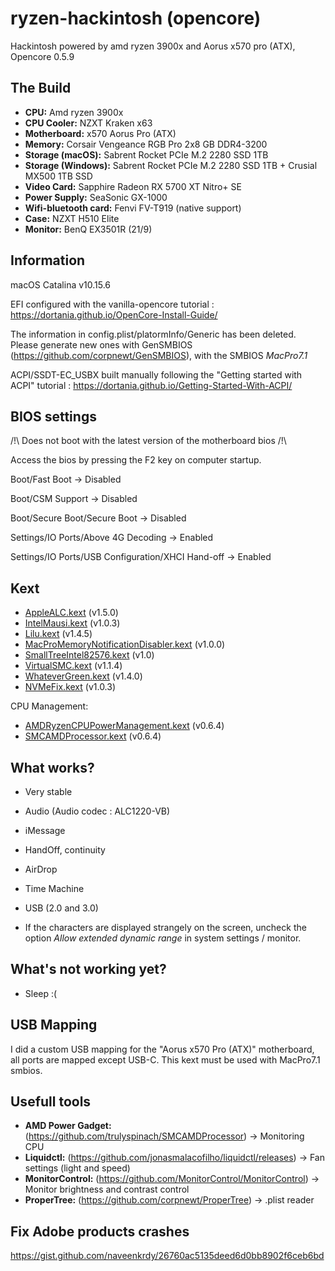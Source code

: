 # ryzen-hackintosh (opencore)
Hackintosh powered by amd ryzen 3900x and Aorus x570 pro (ATX), Opencore 0.5.9

## The Build

* **CPU:** Amd ryzen 3900x
* **CPU Cooler:** NZXT Kraken x63
* **Motherboard:** x570 Aorus Pro (ATX)
* **Memory:** Corsair Vengeance RGB Pro 2x8 GB DDR4-3200
* **Storage (macOS):** Sabrent Rocket PCIe M.2 2280 SSD 1TB
* **Storage (Windows):** Sabrent Rocket PCIe M.2 2280 SSD 1TB + Crusial MX500 1TB SSD
* **Video Card:** Sapphire Radeon RX 5700 XT Nitro+ SE
* **Power Supply:** SeaSonic GX-1000
* **Wifi-bluetooth card:** Fenvi FV-T919 (native support)
* **Case:** NZXT H510 Elite
* **Monitor:** BenQ EX3501R (21/9)

## Information

macOS Catalina v10.15.6

EFI configured with the vanilla-opencore tutorial : https://dortania.github.io/OpenCore-Install-Guide/

The information in config.plist/platormInfo/Generic has been deleted. Please generate new ones with GenSMBIOS (https://github.com/corpnewt/GenSMBIOS), with the SMBIOS *MacPro7.1*

ACPI/SSDT-EC_USBX built manually following the "Getting started with ACPI" tutorial : https://dortania.github.io/Getting-Started-With-ACPI/

## BIOS settings

/!\ Does not boot with the latest version of the motherboard bios /!\

Access the bios by pressing the F2 key on computer startup.

Boot/Fast Boot -> Disabled

Boot/CSM Support -> Disabled

Boot/Secure Boot/Secure Boot -> Disabled

Settings/IO Ports/Above 4G Decoding -> Enabled

Settings/IO Ports/USB Configuration/XHCI Hand-off -> Enabled

## Kext

* [AppleALC.kext](https://github.com/acidanthera/AppleALC/releases) (v1.5.0)
* [IntelMausi.kext](https://github.com/acidanthera/IntelMausi/releases) (v1.0.3)
* [Lilu.kext](https://github.com/acidanthera/Lilu/releases) (v1.4.5)
* [MacProMemoryNotificationDisabler.kext](https://github.com/IOIIIO/MacProMemoryNotificationDisabler/releases) (v1.0.0)
* [SmallTreeIntel82576.kext](https://github.com/khronokernel/SmallTree-I211-AT-patch/releases) (v1.0)
* [VirtualSMC.kext](https://github.com/acidanthera/VirtualSMC/releases) (v1.1.4)
* [WhateverGreen.kext](https://github.com/acidanthera/WhateverGreen/releases) (v1.4.0)
* [NVMeFix.kext](https://github.com/acidanthera/NVMeFix/releases) (v1.0.3)

CPU Management:

* [AMDRyzenCPUPowerManagement.kext](https://github.com/trulyspinach/SMCAMDProcessor/releases) (v0.6.4)
* [SMCAMDProcessor.kext](https://github.com/trulyspinach/SMCAMDProcessor/releases) (v0.6.4)

## What works?

* Very stable
* Audio (Audio codec : ALC1220-VB)
* iMessage
* HandOff, continuity
* AirDrop
* Time Machine
* USB (2.0 and 3.0)

* If the characters are displayed strangely on the screen, uncheck the option *Allow extended dynamic range* in system settings / monitor.

## What's not working yet?

* Sleep :(

## USB Mapping

I did a custom USB mapping for the "Aorus x570 Pro (ATX)" motherboard, all ports are mapped except USB-C. 
This kext must be used with MacPro7.1 smbios.

## Usefull tools

* **AMD Power Gadget:** (https://github.com/trulyspinach/SMCAMDProcessor) -> Monitoring CPU
* **Liquidctl:** (https://github.com/jonasmalacofilho/liquidctl/releases) -> Fan settings (light and speed)
* **MonitorControl:** (https://github.com/MonitorControl/MonitorControl) -> Monitor brightness and contrast control
* **ProperTree:** (https://github.com/corpnewt/ProperTree) -> .plist reader

## Fix Adobe products crashes

https://gist.github.com/naveenkrdy/26760ac5135deed6d0bb8902f6ceb6bd
